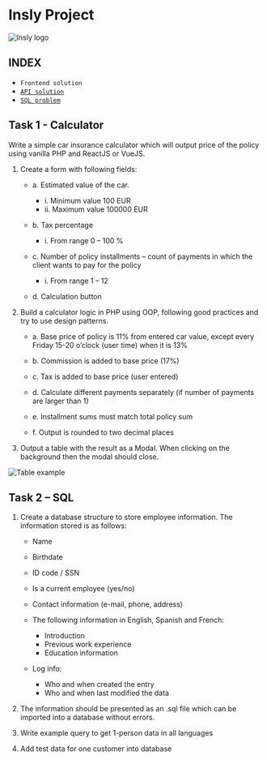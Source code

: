 # Insly Project

![Insly logo](https://i.imgur.com/0178v4J.png)

## INDEX

- `Frontend solution`
- [`API solution`](https://github.com/DiegoAWS/insly-api#index)
- [`SQL problem`](https://github.com/DiegoAWS/insly-sql#index)

## Task 1 - Calculator

Write a simple car insurance calculator which will output price of the policy using vanilla PHP and ReactJS or VueJS.

1. Create a form with following fields:

   - a. Estimated value of the car.

     - i. Minimum value 100 EUR
     - ii. Maximum value 100000 EUR

   - b. Tax percentage

     - i. From range 0 – 100 %

   - c. Number of policy installments – count of payments in which the client wants to pay for the policy

     - i. From range 1 – 12

   - d. Calculation button

2. Build a calculator logic in PHP using OOP, following good practices and try to use design patterns.

   - a. Base price of policy is 11% from entered car value, except every Friday 15-20 o’clock (user time) when it is 13%

   - b. Commission is added to base price (17%)

   - c. Tax is added to base price (user entered)

   - d. Calculate different payments separately (if number of payments are larger than 1)

   - e. Installment sums must match total policy sum

   - f. Output is rounded to two decimal places

3. Output a table with the result as a Modal. When clicking on the background then the modal should close.

![Table example](https://i.imgur.com/yfwXd5y.png)

## Task 2 – SQL

1. Create a database structure to store employee information. The information stored is as follows:

   - Name
   - Birthdate
   - ID code / SSN
   - Is a current employee (yes/no)
   - Contact information (e-mail, phone, address)

   - The following information in English, Spanish and French:
     - Introduction
     - Previous work experience
     - Education information

   - Log info:
     - Who and when created the entry
     - Who and when last modified the data

2. The information should be presented as an .sql file which can be imported into a database without errors.
3. Write example query to get 1-person data in all languages
4. Add test data for one customer into database
